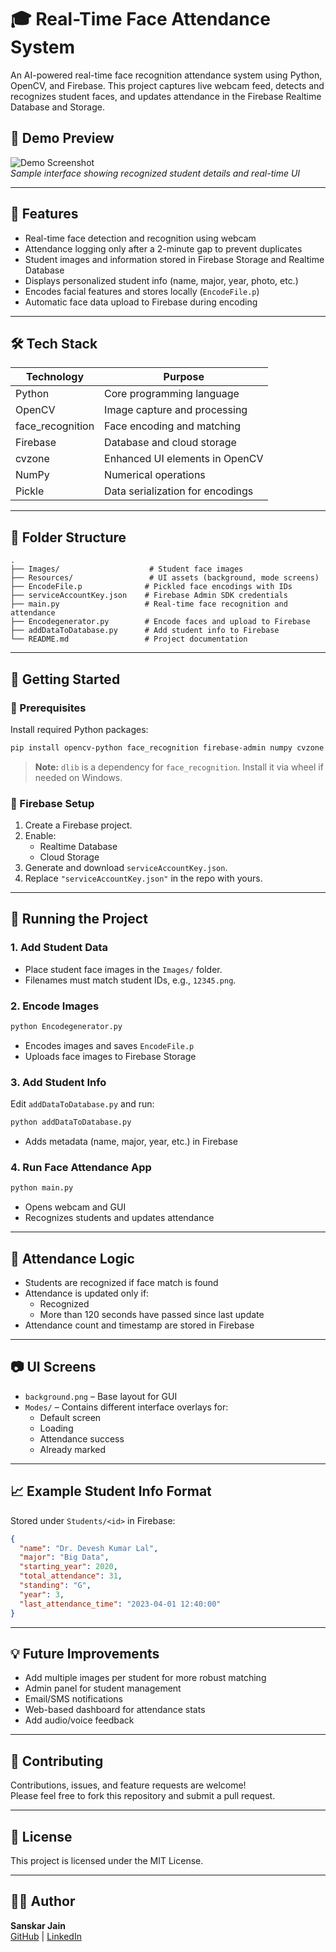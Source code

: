 # 🎓 Real-Time Face Attendance System

An AI-powered real-time face recognition attendance system using Python, OpenCV, and Firebase. This project captures live webcam feed, detects and recognizes student faces, and updates attendance in the Firebase Realtime Database and Storage.

## 📸 Demo Preview

![Demo Screenshot](Resources/demo_screenshot.png)  
*Sample interface showing recognized student details and real-time UI*

---

## 📌 Features

- Real-time face detection and recognition using webcam
- Attendance logging only after a 2-minute gap to prevent duplicates
- Student images and information stored in Firebase Storage and Realtime Database
- Displays personalized student info (name, major, year, photo, etc.)
- Encodes facial features and stores locally (`EncodeFile.p`)
- Automatic face data upload to Firebase during encoding

---

## 🛠️ Tech Stack

| Technology       | Purpose                         |
|------------------|----------------------------------|
| Python           | Core programming language        |
| OpenCV           | Image capture and processing     |
| face_recognition | Face encoding and matching       |
| Firebase         | Database and cloud storage       |
| cvzone           | Enhanced UI elements in OpenCV   |
| NumPy            | Numerical operations             |
| Pickle           | Data serialization for encodings |

---

## 🧩 Folder Structure

```
.
├── Images/                    # Student face images
├── Resources/                 # UI assets (background, mode screens)
├── EncodeFile.p              # Pickled face encodings with IDs
├── serviceAccountKey.json    # Firebase Admin SDK credentials
├── main.py                   # Real-time face recognition and attendance
├── Encodegenerator.py        # Encode faces and upload to Firebase
├── addDataToDatabase.py      # Add student info to Firebase
└── README.md                 # Project documentation
```

---

## 🚀 Getting Started

### 🔧 Prerequisites

Install required Python packages:

```bash
pip install opencv-python face_recognition firebase-admin numpy cvzone
```

> **Note:** `dlib` is a dependency for `face_recognition`. Install it via wheel if needed on Windows.

### 🔑 Firebase Setup

1. Create a Firebase project.
2. Enable:
   - Realtime Database
   - Cloud Storage
3. Generate and download `serviceAccountKey.json`.
4. Replace `"serviceAccountKey.json"` in the repo with yours.

---

## 🧪 Running the Project

### 1. Add Student Data

- Place student face images in the `Images/` folder.
- Filenames must match student IDs, e.g., `12345.png`.

### 2. Encode Images

```bash
python Encodegenerator.py
```

- Encodes images and saves `EncodeFile.p`
- Uploads face images to Firebase Storage

### 3. Add Student Info

Edit `addDataToDatabase.py` and run:

```bash
python addDataToDatabase.py
```

- Adds metadata (name, major, year, etc.) in Firebase

### 4. Run Face Attendance App

```bash
python main.py
```

- Opens webcam and GUI
- Recognizes students and updates attendance

---

## 🔐 Attendance Logic

- Students are recognized if face match is found
- Attendance is updated only if:
  - Recognized
  - More than 120 seconds have passed since last update
- Attendance count and timestamp are stored in Firebase

---

## 📷 UI Screens

- `background.png` – Base layout for GUI
- `Modes/` – Contains different interface overlays for:
  - Default screen
  - Loading
  - Attendance success
  - Already marked

---

## 📈 Example Student Info Format

Stored under `Students/<id>` in Firebase:

```json
{
  "name": "Dr. Devesh Kumar Lal",
  "major": "Big Data",
  "starting_year": 2020,
  "total_attendance": 31,
  "standing": "G",
  "year": 3,
  "last_attendance_time": "2023-04-01 12:40:00"
}
```

---

## 💡 Future Improvements

- Add multiple images per student for more robust matching
- Admin panel for student management
- Email/SMS notifications
- Web-based dashboard for attendance stats
- Add audio/voice feedback

---

## 🤝 Contributing

Contributions, issues, and feature requests are welcome!  
Please feel free to fork this repository and submit a pull request.

---

## 📄 License

This project is licensed under the MIT License.

---

## 🙋‍♂️ Author

**Sanskar Jain**  
[GitHub](https://github.com/yourusername) | [LinkedIn](https://linkedin.com/in/yourprofile)
